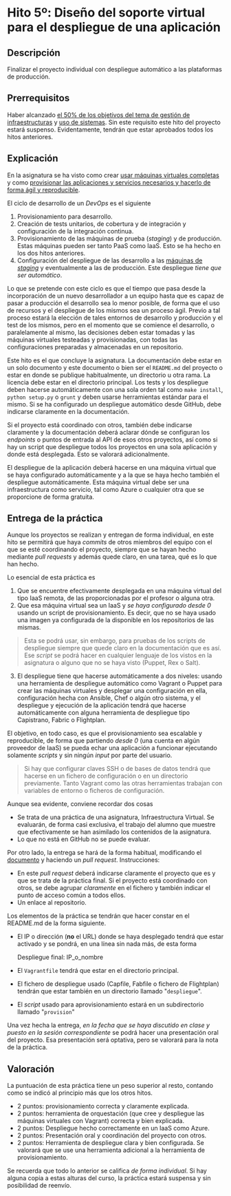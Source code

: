 Hito 5º:  Diseño del soporte virtual para el despliegue de una aplicación
=====================================

Descripción
-----------------

Finalizar el proyecto individual con despliegue automático a las
plataformas de producción.

Prerrequisitos
--------------------

Haber alcanzado
[el 50% de los objetivos del tema de gestión de infraestructuras](../temas/Gestion_de_configuraciones.md) y
[uso de sistemas](../temas/Uso_de_sistemas.md). Sin
este requisito este hito del proyecto estará suspenso. Evidentamente,
tendrán que estar aprobados todos los hitos anteriores. 

Explicación
----------------

En la asignatura se ha visto como crear
[usar máquinas virtuales completas](../temas/Uso_de_sistemas.md) y
como
[provisionar las aplicaciones y servicios necesarios y hacerlo de forma ágil y reproducible](../temas/Gestion_de_configuraciones.md).

El ciclo de desarrollo de un *DevOps* es el siguiente
1. Provisionamiento para desarrollo.
2. Creación de tests unitarios, de cobertura y de integración y configuración de la integración continua.
2. Provisionamiento de las máquinas de prueba (*staging*) y de
producción. Estas máquinas pueden ser tanto PaaS como IaaS. Esto se ha
hecho en los dos hitos anteriores. 
3. Configuración del despliegue de las desarrollo a las [máquinas de
*staging*](http://en.wikipedia.org/wiki/Staging_site) y eventualmente
a las de producción. Este despliegue *tiene que ser automático*. 

Lo que se pretende con este ciclo es que el tiempo que pasa desde la
incorporación de un nuevo desarrollador a un equipo hasta que es capaz
de pasar a producción el desarrollo sea lo menor posible, de forma que
el uso de recursos y el despliegue de los mismos sea un proceso
ágil. Previo a tal proceso estará la elección de tales entornos de
desarrollo y producción y el test de los mismos, pero en el momento
que se comience el desarrollo, o paralelamente al mismo, las
decisiones deben estar tomadas y las máquinas virtuales testeadas y
provisionadas, con todas las configuraciones preparadas y almacenadas
en un repositorio.

Este hito es el que concluye la asignatura. La documentación debe estar en
un solo documento y este documento o bien ser el `README.md` del
proyecto o estar en donde se publique habitualmente, un directorio u
otra rama. La licencia debe
estar en el directorio principal. Los tests y los despliegue deben
hacerse automáticamente con una sola orden tal como `make install`,
`python setup.py` o
`grunt` y deben usarse herramientas estándar para el mismo. Si se ha
configurado un despliegue automático desde GitHub, debe indicarse
claramente en la documentación.

Si el proyecto está coordinado con otros, también debe
indicarse claramente y la documentación deberá aclarar dónde se configuran
los *endpoints* o puntos de entrada al API de esos otros proyectos,
así como si hay un script que despliegue todos los proyectos en una
sola aplicación y donde está desplegada. Esto se valorará
adicionalmente. 

El despliegue de la aplicación deberá hacerse en una máquina virtual
que se haya configurado automáticamente y a la que se haya hecho
también el despliegue automáticamente. Esta máquina virtual debe ser
una infraestructura como servicio, tal como Azure o cualquier otra que
se proporcione de forma gratuita.


Entrega de la práctica
--------------------------------

Aunque los proyectos se realizan y entregan de forma individual, en
este hito se permitirá que haya *commits* de otros miembros del
equipo con el que se esté coordinando el proyecto, siempre que se
hayan hecho mediante *pull requests* y además 
quede claro, en una tarea, qué es lo que han hecho.

Lo esencial de esta práctica es
1. Que se encuentre efectivamente desplegada en una máquina virtual
   del tipo IaaS
   remota, de las proporcionadas por el profesor o alguna otra.
2. Que esa máquina virtual sea un IaaS y *se haya configurado desde 0*
   usando un script de provisionamiento. Es decir, que no se haya
   usado una imagen ya configurada de la disponible en los
   repositorios de las mismas.
> Esta se podrá usar, sin embargo, para pruebas de los scripts de
>   despliegue siempre que quede claro en la documentación que es
>   así. 
   Ese *script* se podrá hacer
   en cualquier lenguaje de los vistos en la asignatura o alguno que
   no se haya visto (Puppet, Rex o Salt).
3. El despliegue tiene que hacerse automáticamente a dos niveles:
   usando una herramienta de despliegue automático como Vagrant o
   Puppet para crear las máquinas virtuales y desplegar una
   configuración en ella, configuración hecha con Ansible, Chef o
   algún otro sistema, y el despliegue y ejecución de la aplicación
   tendrá que hacerse automáticamente con alguna herramienta de
   despliegue tipo Capistrano, Fabric o Flightplan.

El objetivo, en todo caso, es que el provisionamiento sea escalable y
reproducible, de forma que partiendo *desde 0* (una cuenta en algún
proveedor de IaaS) se pueda echar una aplicación a funcionar
ejecutando solamente *scripts* y sin ningún *input* por parte del
usuario.

>Si hay que configurar claves SSH o de bases de datos tendrá que
>hacerse en un fichero de configuración o en un directorio
>previamente. Tanto Vagrant como las otras herramientas trabajan con
>variables de entorno o ficheros de configuración.

Aunque sea evidente, conviene recordar dos cosas
* Se trata de una práctica de una asignatura, Infraestructura
  Virtual. Se evaluarán, de forma casi exclusiva, el trabajo del 
  alumno que muestre que efectivamente se han asimilado los contenidos
  de la asignatura. 
* Lo que no está en GitHub no se puede evaluar. 

Por otro lado, la entrega se hará de la forma habitual, modificando el
[documento](https://github.com/JJ/IV-17-18/blob/master/practicas/hito-5.md)
y haciendo un *pull request*. Instrucciones: 

* En este *pull request* deberá indicarse claramente el proyecto que
  es y que se trata de la práctica final. Si el proyecto está coordinado con otros, se debe
  agrupar *claramente* en el fichero y también indicar
  el punto de acceso común a todos ellos.
* Un enlace al repositorio.

Los elementos de la práctica se tendrán que hacer constar en el
README.md de la forma siguiente.

* El IP o dirección (**no** el URL) donde se haya desplegado tendrá que estar activado
  y se pondrá, en una línea sin nada más, de esta forma
  
    Despliegue final: IP_o_nombre

* El `Vagrantfile` tendrá que estar en el directorio principal.
* El fichero de despliegue usado (Capfile, Fabfile o fichero de
  Flightplan) tendrán que estar también en un directorio llamado
  "`despliegue`".
* El *script* usado para aprovisionamiento estará en un subdirectorio
  llamado "`provision`"
  


Una vez hecha la entrega, *en la fecha que se haya discutido en clase
y puesto en la sesión correspondiente* se podrá hacer una presentación
oral del proyecto. Esa presentación será 
optativa, pero se valorará para la nota de la práctica.

Valoración
--------------

La puntuación de esta práctica tiene un peso superior al resto, contando como se
indicó al principio más que los otros hitos. 

* 2 puntos: provisionamiento correcta y claramente explicada.
* 2 puntos: herramienta de orquestación (que cree y despliegue las
  máquinas virtuales con Vagrant) correcta y bien explicada.
* 2 puntos: Despliegue hecho correctamente en un IaaS como Azure.
* 2 puntos: Presentación oral y coordinación del proyecto con otros.
* 2 puntos: Herramienta de despliegue clara y bien configurada. Se
  valorará que se use una herramienta adicional a la herramienta de
  provisionamiento. 
  
Se recuerda que todo lo anterior se califica *de forma individual*. Si
hay alguna copia a estas alturas del curso, la práctica estará
suspensa y sin posibilidad de reenvío.
